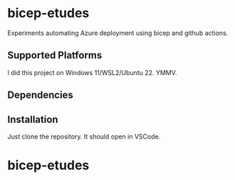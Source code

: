 # bicep-etudes
Experiments automating Azure deployment using bicep and github actions.

## Supported Platforms
I did this project on Windows 11/WSL2/Ubuntu 22. YMMV.

## Dependencies

## Installation
Just clone the repository. It should open in VSCode.
# bicep-etudes
